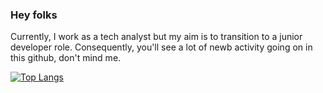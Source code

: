 ### Hey folks 

Currently, I work as a tech analyst but my aim is to transition to a junior developer role. Consequently, you'll see a lot of newb activity going on in this github, don't mind me.

[![Top Langs](https://github-readme-stats.vercel.app/api/top-langs/?username=eetnar)](https://github.com/eetnar/github-readme-stats)
